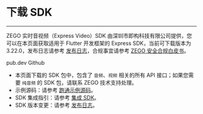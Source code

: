 # 下载 SDK

- - -

ZEGO 实时音视频（Express Video）SDK 由深圳市即构科技有限公司提供，您可以在本页面获取适用于 Flutter 开发框架的 Express SDK，当前可下载版本为 3.22.0，发布日志请参考 [发布日志](https://doc-zh.zego.im/article/12552)，合规事宜请参考 [ZEGO 安全合规白皮书](/policies-and-agreements/zego-security-and-compliance-white-paper)。

<CardGroup cols={2}>
<Card title="Express SDK v3.22.0" href="https://pub.dev/packages/zego_express_engine/install" target="_blank">
pub.dev
</Card>
<Card title="Express SDK v3.22.0"  href="https://github.com/zegoim/zego-express-flutter-sdk/" target="_blank">
Github
</Card>
</CardGroup>

<Note title="说明">

- 本页面下载的 SDK 包中，包含了 `音频`、`视频` 相关的所有 API 接口；如果您需要 `纯音频` 的 SDK 包，请联系 ZEGO 技术支持处理。
- 示例源码：请参考 [跑通示例源码](https://doc-zh.zego.im/article/3130)。
- SDK 集成指引：请参考 [集成 SDK](https://doc-zh.zego.im/article/1241)。
- SDK 版本变更：请参考 [发布日志](https://doc-zh.zego.im/article/12552)。
</Note>
